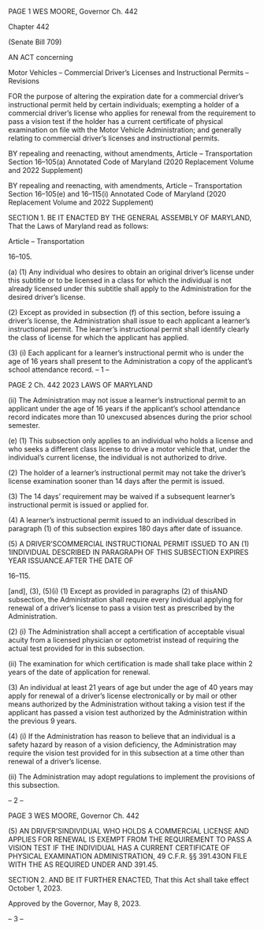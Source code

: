 PAGE 1
WES MOORE, Governor Ch. 442

Chapter 442

(Senate Bill 709)

AN ACT concerning

Motor Vehicles – Commercial Driver’s Licenses and Instructional Permits
– Revisions

FOR the purpose of altering the expiration date for a commercial driver’s instructional
permit held by certain individuals; exempting a holder of a commercial driver’s
license who applies for renewal from the requirement to pass a vision test if the
holder has a current certificate of physical examination on file with the Motor Vehicle
Administration; and generally relating to commercial driver’s licenses and
instructional permits.

BY repealing and reenacting, without amendments,
Article – Transportation
Section 16–105(a)
Annotated Code of Maryland
(2020 Replacement Volume and 2022 Supplement)

BY repealing and reenacting, with amendments,
Article – Transportation
Section 16–105(e) and 16–115(i)
Annotated Code of Maryland
(2020 Replacement Volume and 2022 Supplement)

SECTION 1. BE IT ENACTED BY THE GENERAL ASSEMBLY OF MARYLAND,
That the Laws of Maryland read as follows:

Article – Transportation

16–105.

(a) (1) Any individual who desires to obtain an original driver’s license under
this subtitle or to be licensed in a class for which the individual is not already licensed
under this subtitle shall apply to the Administration for the desired driver’s license.

(2) Except as provided in subsection (f) of this section, before issuing a
driver’s license, the Administration shall issue to each applicant a learner’s instructional
permit. The learner’s instructional permit shall identify clearly the class of license for which
the applicant has applied.

(3) (i) Each applicant for a learner’s instructional permit who is under
the age of 16 years shall present to the Administration a copy of the applicant’s school
attendance record.
– 1 –

PAGE 2
Ch. 442 2023 LAWS OF MARYLAND

(ii) The Administration may not issue a learner’s instructional
permit to an applicant under the age of 16 years if the applicant’s school attendance record
indicates more than 10 unexcused absences during the prior school semester.

(e) (1) This subsection only applies to an individual who holds a license and
who seeks a different class license to drive a motor vehicle that, under the individual’s
current license, the individual is not authorized to drive.

(2) The holder of a learner’s instructional permit may not take the driver’s
license examination sooner than 14 days after the permit is issued.

(3) The 14 days’ requirement may be waived if a subsequent learner’s
instructional permit is issued or applied for.

(4) A learner’s instructional permit issued to an individual described in
paragraph (1) of this subsection expires 180 days after date of issuance.

(5) A DRIVER’SCOMMERCIAL INSTRUCTIONAL PERMIT ISSUED TO AN
(1) 1INDIVIDUAL DESCRIBED IN PARAGRAPH OF THIS SUBSECTION EXPIRES YEAR
ISSUANCE.AFTER THE DATE OF

16–115.

[and], (3), (5)(i) (1) Except as provided in paragraphs (2) of thisAND
subsection, the Administration shall require every individual applying for renewal of a
driver’s license to pass a vision test as prescribed by the Administration.

(2) (i) The Administration shall accept a certification of acceptable
visual acuity from a licensed physician or optometrist instead of requiring the actual test
provided for in this subsection.

(ii) The examination for which certification is made shall take place
within 2 years of the date of application for renewal.

(3) An individual at least 21 years of age but under the age of 40 years may
apply for renewal of a driver’s license electronically or by mail or other means authorized
by the Administration without taking a vision test if the applicant has passed a vision test
authorized by the Administration within the previous 9 years.

(4) (i) If the Administration has reason to believe that an individual is
a safety hazard by reason of a vision deficiency, the Administration may require the vision
test provided for in this subsection at a time other than renewal of a driver’s license.

(ii) The Administration may adopt regulations to implement the
provisions of this subsection.

– 2 –

PAGE 3
WES MOORE, Governor Ch. 442

(5) AN DRIVER’SINDIVIDUAL WHO HOLDS A COMMERCIAL LICENSE
AND APPLIES FOR RENEWAL IS EXEMPT FROM THE REQUIREMENT TO PASS A VISION
TEST IF THE INDIVIDUAL HAS A CURRENT CERTIFICATE OF PHYSICAL EXAMINATION
ADMINISTRATION, 49 C.F.R. §§ 391.43ON FILE WITH THE AS REQUIRED UNDER AND
391.45.

SECTION 2. AND BE IT FURTHER ENACTED, That this Act shall take effect
October 1, 2023.

Approved by the Governor, May 8, 2023.

– 3 –